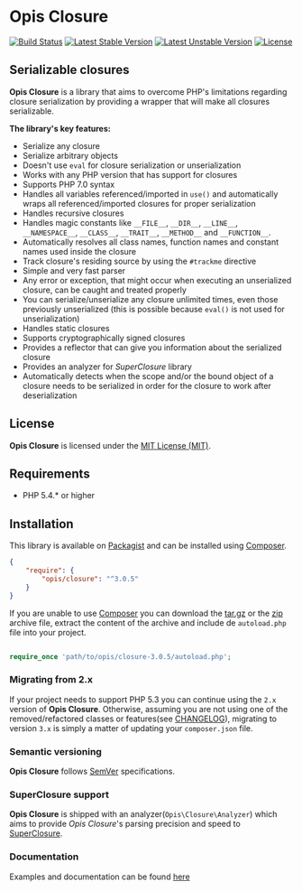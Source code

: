 Opis Closure
====================
[![Build Status](https://travis-ci.org/opis/closure.png)](https://travis-ci.org/opis/closure)
[![Latest Stable Version](https://poser.pugx.org/opis/closure/v/stable.png)](https://packagist.org/packages/opis/closure)
[![Latest Unstable Version](https://poser.pugx.org/opis/closure/v/unstable.png)](https://packagist.org/packages/opis/closure)
[![License](https://poser.pugx.org/opis/closure/license.png)](https://packagist.org/packages/opis/closure)

Serializable closures
---------------------
**Opis Closure** is a library that aims to overcome PHP's limitations regarding closure
serialization by providing a wrapper that will make all closures serializable. 

**The library's key features:**

- Serialize any closure
- Serialize arbitrary objects
- Doesn't use `eval` for closure serialization or unserialization
- Works with any PHP version that has support for closures
- Supports PHP 7.0 syntax
- Handles all variables referenced/imported in `use()` and automatically wraps all referenced/imported closures for
proper serialization
- Handles recursive closures
- Handles magic constants like `__FILE__`, `__DIR__`, `__LINE__`, `__NAMESPACE__`, `__CLASS__`,
`__TRAIT__`, `__METHOD__` and `__FUNCTION__`.
- Automatically resolves all class names, function names and constant names used inside the closure
- Track closure's residing source by using the `#trackme` directive
- Simple and very fast parser
- Any error or exception, that might occur when executing an unserialized closure, can be caught and treated properly
- You can serialize/unserialize any closure unlimited times, even those previously unserialized
(this is possible because `eval()` is not used for unserialization)
- Handles static closures
- Supports cryptographically signed closures
- Provides a reflector that can give you information about the serialized closure
- Provides an analyzer for *SuperClosure* library
- Automatically detects when the scope and/or the bound object of a closure needs to be serialized
in order for the closure to work after deserialization

## License

**Opis Closure** is licensed under the [MIT License (MIT)](http://opensource.org/licenses/MIT). 

## Requirements

* PHP 5.4.* or higher

## Installation

This library is available on [Packagist](https://packagist.org/packages/opis/closure) and can be installed using [Composer](http://getcomposer.org).

```json
{
    "require": {
        "opis/closure": "^3.0.5"
    }
}
```

If you are unable to use [Composer](http://getcomposer.org) you can download the
[tar.gz](https://github.com/opis/closure/archive/3.0.5.tar.gz) or the [zip](https://github.com/opis/closure/archive/3.0.5.zip)
archive file, extract the content of the archive and include de `autoload.php` file into your project. 

```php

require_once 'path/to/opis/closure-3.0.5/autoload.php';

```

### Migrating from 2.x

If your project needs to support PHP 5.3 you can continue using the `2.x` version
of **Opis Closure**. Otherwise, assuming you are not using one of the removed/refactored classes or features(see 
[CHANGELOG](https://github.com/opis/closure/blob/master/CHANGELOG.md)), migrating to version `3.x` is simply a matter
of updating your `composer.json` file. 

### Semantic versioning

**Opis Closure** follows [SemVer](http://semver.org/) specifications.

### SuperClosure support

**Opis Closure** is shipped with an analyzer(`Opis\Closure\Analyzer`) which 
aims to provide *Opis Closure*'s parsing precision and speed to [SuperClosure](https://github.com/jeremeamia/super_closure).

### Documentation

Examples and documentation can be found [here](http://www.opis.io/closure)
